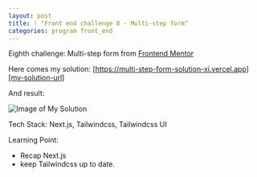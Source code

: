 ```yaml
---
layout: post
title: ! "Front end challenge 8 - Multi-step form"
categories: program front_end
---
```


Eighth challenge: Multi-step form
from [Frontend Mentor][frontend-mentor-url]

Here comes my solution: [https://multi-step-form-solution-xi.vercel.app][my-solution-url]

And result:

![Image of My Solution](https://res.cloudinary.com/dz209s6jk/image/upload/f_auto,q_auto,w_900/Screenshots/zaddvq37umdrnbcyd2qz.jpg)

Tech Stack:
Next.js, Tailwindcss, Tailwindcss UI

Learning Point:
* Recap Next.js
* keep Tailwindcss up to date.

[frontend-mentor-url]: https://www.frontendmentor.io/challenges/multistep-form-YVAnSdqQBJ
[my-solution-url]: https://multi-step-form-solution-xi.vercel.app
